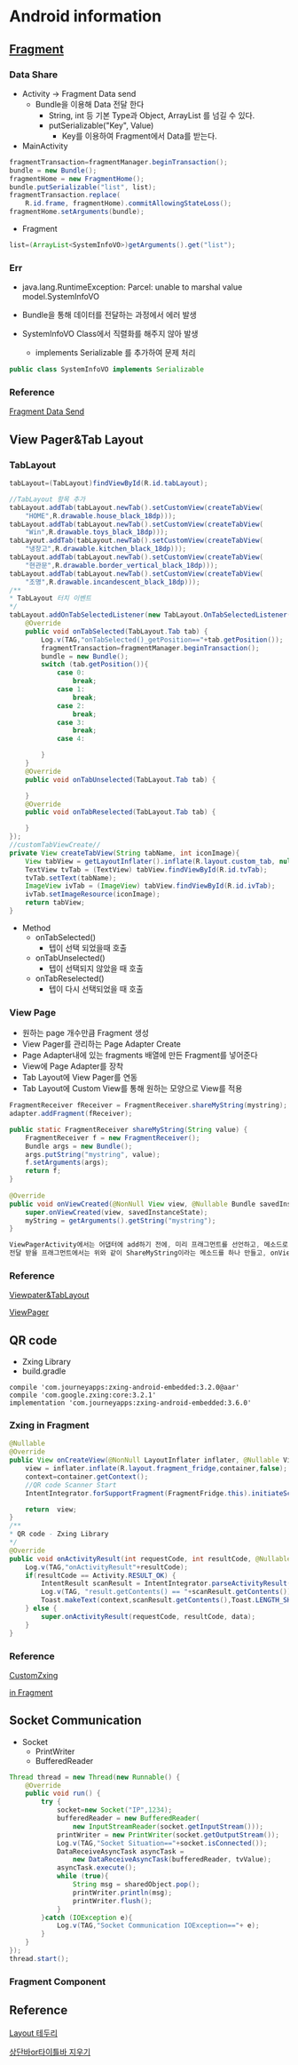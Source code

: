 # Android information

## [Fragment](https://github.com/hyunho058/AndroidTIL/blob/master/Fragment.md)

### Data Share

* Activity -> Fragment Data send
  * Bundle을 이용해 Data 전달 한다
    * String, int 등 기본 Type과 Object, ArrayList 를 넘길 수 있다.
    * putSerializable("Key", Value)
      * Key를 이용하여 Fragment에서 Data를 받는다.
* MainActivity

```java
fragmentTransaction=fragmentManager.beginTransaction();
bundle = new Bundle();
fragmentHome = new FragmentHome();
bundle.putSerializable("list", list);
fragmentTransaction.replace(
    R.id.frame, fragmentHome).commitAllowingStateLoss();
fragmentHome.setArguments(bundle);
```

* Fragment

```java
list=(ArrayList<SystemInfoVO>)getArguments().get("list");
```

### Err

*  java.lang.RuntimeException: Parcel: unable to marshal value model.SystemInfoVO

  * Bundle을 통해 데이터를 전달하는 과정에서 에러 발생
  * SystemInfoVO Class에서 직렬화를 해주지 않아 발생
    * implements Serializable 를 추가하여 문제 처리

  ```java
  public class SystemInfoVO implements Serializable 
  ```

  





### Reference

[Fragment Data Send](https://iw90.tistory.com/131)





## View Pager&Tab Layout

### TabLayout

```java
tabLayout=(TabLayout)findViewById(R.id.tabLayout);

//TabLayout 항목 추가
tabLayout.addTab(tabLayout.newTab().setCustomView(createTabView(
    "HOME",R.drawable.house_black_18dp)));
tabLayout.addTab(tabLayout.newTab().setCustomView(createTabView(
    "Win",R.drawable.toys_black_18dp)));
tabLayout.addTab(tabLayout.newTab().setCustomView(createTabView(
    "냉장고",R.drawable.kitchen_black_18dp)));
tabLayout.addTab(tabLayout.newTab().setCustomView(createTabView(
    "현관문",R.drawable.border_vertical_black_18dp)));
tabLayout.addTab(tabLayout.newTab().setCustomView(createTabView(
    "조명",R.drawable.incandescent_black_18dp)));
/**
* TabLayout 터치 이벤트
*/
tabLayout.addOnTabSelectedListener(new TabLayout.OnTabSelectedListener() {
    @Override
    public void onTabSelected(TabLayout.Tab tab) {
        Log.v(TAG,"onTabSelected()_getPosition=="+tab.getPosition());
        fragmentTransaction=fragmentManager.beginTransaction();
        bundle = new Bundle();
        switch (tab.getPosition()){
            case 0:
                break;
            case 1:
                break;
            case 2:
                break;
            case 3:
                break;
            case 4:

        }
    }
    @Override
    public void onTabUnselected(TabLayout.Tab tab) {

    }
    @Override
    public void onTabReselected(TabLayout.Tab tab) {

    }
});
//customTabViewCreate//
private View createTabView(String tabName, int iconImage){
    View tabView = getLayoutInflater().inflate(R.layout.custom_tab, null);
    TextView tvTab = (TextView) tabView.findViewById(R.id.tvTab);
    tvTab.setText(tabName);
    ImageView ivTab = (ImageView) tabView.findViewById(R.id.ivTab);
    ivTab.setImageResource(iconImage);
    return tabView;
}
```

* Method
  * onTabSelected()
    * 텝이 선택 되었을때 호출
  * onTabUnselected()
    * 텝이 선택되지 않았을 때 호출
  * onTabReselected()
    * 텝이 다시 선택되었을 때 호출

### View Page

* 원하는 page 개수만큼 Fragment 생성
* View Pager를 관리하는 Page Adapter Create
* Page Adapter내에 있는 fragments 배열에 만든 Fragment를 넣어준다
* View에 Page Adapter를 장착
* Tab Layout에 View Pager를 연동
* Tab Layout에 Custom View를 통해 원하는 모양으로 View를 적용

```java
FragmentReceiver fReceiver = FragmentReceiver.shareMyString(mystring);
adapter.addFragment(fReceiver);

public static FragmentReceiver shareMyString(String value) {
    FragmentReceiver f = new FragmentReceiver();
    Bundle args = new Bundle();
    args.putString("mystring", value);
    f.setArguments(args);
    return f;
}
 
@Override
public void onViewCreated(@NonNull View view, @Nullable Bundle savedInstanceState) {
    super.onViewCreated(view, savedInstanceState);
    myString = getArguments().getString("mystring");
}

ViewPagerActivity에서는 어댑터에 add하기 전에, 미리 프래그먼트를 선언하고, 메소드로 데이터를 전달합니다.
전달 받을 프래그먼트에서는 위와 같이 ShareMyString이라는 메소드를 하나 만들고, onViewCreated에서 부여한 key값을 통해 데이터를 받을 수 있습니다.
```

### Reference

[Viewpater&TabLayout](https://kangmin1012.tistory.com/12)

[ViewPager](https://hyogeun-android.tistory.com/entry/%EC%95%88%EB%93%9C%EB%A1%9C%EC%9D%B4%EB%93%9C-%EA%B0%95%EC%9D%98-9-TabLayout-ViewPager-%EC%99%80-BaseActivity%EC%82%AC%EC%9A%A9)

## QR code

* Zxing Library
* build.gradle

```
compile 'com.journeyapps:zxing-android-embedded:3.2.0@aar'
compile 'com.google.zxing:core:3.2.1'
implementation 'com.journeyapps:zxing-android-embedded:3.6.0'
```

### Zxing in Fragment 

```java
@Nullable
@Override
public View onCreateView(@NonNull LayoutInflater inflater, @Nullable ViewGroup container, @Nullable Bundle savedInstanceState) {
    view = inflater.inflate(R.layout.fragment_fridge,container,false);
    context=container.getContext();
    //QR code Scanner Start
    IntentIntegrator.forSupportFragment(FragmentFridge.this).initiateScan();

    return  view;
}
/**
* QR code - Zxing Library
*/
@Override
public void onActivityResult(int requestCode, int resultCode, @Nullable Intent data) {
    Log.v(TAG,"onActivityResult"+resultCode);
    if(resultCode == Activity.RESULT_OK) {
        IntentResult scanResult = IntentIntegrator.parseActivityResult(requestCode, resultCode, data);
        Log.v(TAG, "result.getContents() == "+scanResult.getContents());
        Toast.makeText(context,scanResult.getContents(),Toast.LENGTH_SHORT).show();
    } else {
        super.onActivityResult(requestCode, resultCode, data);
    }
}
```





### Reference

[CustomZxing](https://dpdpwl.tistory.com/20)

[in Fragment](https://stackoverflow.com/questions/37251583/how-to-start-zxing-on-a-fragment/43966669)

## Socket Communication

* Socket
  * PrintWriter
  * BufferedReader

```java
Thread thread = new Thread(new Runnable() {
    @Override
    public void run() {
        try {
            socket=new Socket("IP",1234);
            bufferedReader = new BufferedReader(
                new InputStreamReader(socket.getInputStream()));
            printWriter = new PrintWriter(socket.getOutputStream());
            Log.v(TAG,"Socket Situation=="+socket.isConnected());
            DataReceiveAsyncTask asyncTask =
                new DataReceiveAsyncTask(bufferedReader, tvValue);
            asyncTask.execute();
            while (true){
                String msg = sharedObject.pop();
                printWriter.println(msg);
                printWriter.flush();
            }
        }catch (IOException e){
            Log.v(TAG,"Socket Communication IOException=="+ e);
        }
    }
});
thread.start();
```



### Fragment Component



## Reference

[Layout 테두리](https://5stralia.tistory.com/10)

[상단바or타이틀바 지우기](https://commin.tistory.com/63)







